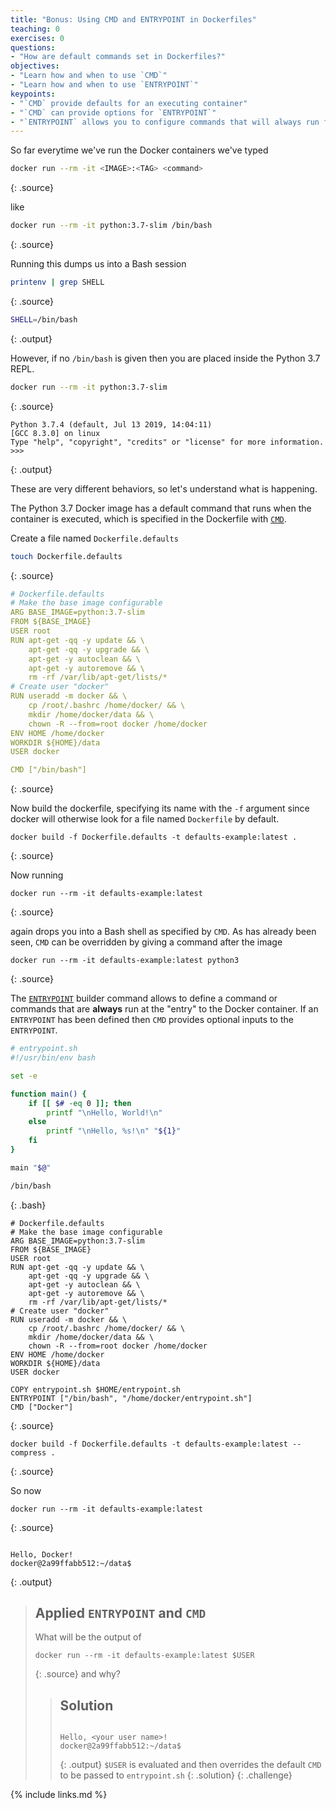 ```yaml
---
title: "Bonus: Using CMD and ENTRYPOINT in Dockerfiles"
teaching: 0
exercises: 0
questions:
- "How are default commands set in Dockerfiles?"
objectives:
- "Learn how and when to use `CMD`"
- "Learn how and when to use `ENTRYPOINT`"
keypoints:
- "`CMD` provide defaults for an executing container"
- "`CMD` can provide options for `ENTRYPOINT`"
- "`ENTRYPOINT` allows you to configure commands that will always run for an executing container"
---
```


So far everytime we've run the Docker containers we've typed

~~~bash
docker run --rm -it <IMAGE>:<TAG> <command>
~~~
{: .source}

like

~~~bash
docker run --rm -it python:3.7-slim /bin/bash
~~~
{: .source}

Running this dumps us into a Bash session

~~~bash
printenv | grep SHELL
~~~
{: .source}

~~~bash
SHELL=/bin/bash
~~~
{: .output}

However, if no `/bin/bash` is given then you are placed inside the Python 3.7 REPL.

~~~bash
docker run --rm -it python:3.7-slim
~~~
{: .source}

~~~
Python 3.7.4 (default, Jul 13 2019, 14:04:11)
[GCC 8.3.0] on linux
Type "help", "copyright", "credits" or "license" for more information.
>>>
~~~
{: .output}

These are very different behaviors, so let's understand what is happening.

The Python 3.7 Docker image has a default command that runs when the container is executed,
which is specified in the Dockerfile with [`CMD`][docker-docs-CMD]. 

Create a file named `Dockerfile.defaults`

~~~bash
touch Dockerfile.defaults
~~~
{: .source}

~~~yaml
# Dockerfile.defaults
# Make the base image configurable
ARG BASE_IMAGE=python:3.7-slim
FROM ${BASE_IMAGE}
USER root
RUN apt-get -qq -y update && \
    apt-get -qq -y upgrade && \
    apt-get -y autoclean && \
    apt-get -y autoremove && \
    rm -rf /var/lib/apt-get/lists/*
# Create user "docker"
RUN useradd -m docker && \
    cp /root/.bashrc /home/docker/ && \
    mkdir /home/docker/data && \
    chown -R --from=root docker /home/docker
ENV HOME /home/docker
WORKDIR ${HOME}/data
USER docker

CMD ["/bin/bash"]
~~~
{: .source}

Now build the dockerfile, specifying its name with the `-f` argument since docker will otherwise look for a file named `Dockerfile` by default. 

~~~
docker build -f Dockerfile.defaults -t defaults-example:latest .
~~~
{: .source}

Now running

~~~
docker run --rm -it defaults-example:latest
~~~
{: .source}

again drops you into a Bash shell as specified by `CMD`.
As has already been seen, `CMD` can be overridden by giving a command after the image

~~~
docker run --rm -it defaults-example:latest python3
~~~
{: .source}

The [`ENTRYPOINT`][docker-docs-ENTRYPOINT] builder command allows to define a command or
commands that are **always** run at the "entry" to the Docker container.
If an `ENTRYPOINT` has been defined then `CMD` provides optional inputs to the `ENTRYPOINT`.

~~~bash
# entrypoint.sh
#!/usr/bin/env bash

set -e

function main() {
    if [[ $# -eq 0 ]]; then
        printf "\nHello, World!\n"
    else
        printf "\nHello, %s!\n" "${1}"
    fi
}

main "$@"

/bin/bash
~~~
{: .bash}

~~~
# Dockerfile.defaults
# Make the base image configurable
ARG BASE_IMAGE=python:3.7-slim
FROM ${BASE_IMAGE}
USER root
RUN apt-get -qq -y update && \
    apt-get -qq -y upgrade && \
    apt-get -y autoclean && \
    apt-get -y autoremove && \
    rm -rf /var/lib/apt-get/lists/*
# Create user "docker"
RUN useradd -m docker && \
    cp /root/.bashrc /home/docker/ && \
    mkdir /home/docker/data && \
    chown -R --from=root docker /home/docker
ENV HOME /home/docker
WORKDIR ${HOME}/data
USER docker

COPY entrypoint.sh $HOME/entrypoint.sh
ENTRYPOINT ["/bin/bash", "/home/docker/entrypoint.sh"]
CMD ["Docker"]
~~~
{: .source}

~~~
docker build -f Dockerfile.defaults -t defaults-example:latest --compress .
~~~
{: .source}

So now

~~~
docker run --rm -it defaults-example:latest
~~~
{: .source}

~~~

Hello, Docker!
docker@2a99ffabb512:~/data$
~~~
{: .output}

> ## Applied `ENTRYPOINT` and `CMD`
>
> What will be the output of
>~~~
>docker run --rm -it defaults-example:latest $USER
>~~~
>{: .source}
> and why?
>
> > ## Solution
> >
> >~~~
> >
> >Hello, <your user name>!
> >docker@2a99ffabb512:~/data$
> >~~~
> >{: .output}
> `$USER` is evaluated and then overrides the default `CMD` to be passed to `entrypoint.sh`
> {: .solution}
{: .challenge}

[docker-docs-CMD]: https://docs.docker.com/engine/reference/builder/#cmd
[docker-docs-ENTRYPOINT]: https://docs.docker.com/engine/reference/builder/#entrypoint

{% include links.md %}
